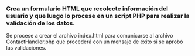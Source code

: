 ### Crea un formulario HTML que recolecte información del usuario y que luego lo procese en un script PHP para realizar la validación de los datos.
Se procese a crear el archivo index.html para comunicarse al archivo ContactHandler.php que procederá con un mensaje de éxito si se aprobó las validaciones. 